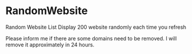 # RandomWebsite

Random Website List
Display 200 website randomly each time you refresh

Please inform me if there are some domains need to be removed. I will remove it approximately in 24 hours.
